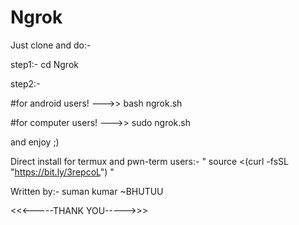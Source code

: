 # Ngrok
Just clone and do:-

step1:- cd Ngrok

step2:- 

#for android users! --->> bash ngrok.sh


#for computer users! --->> sudo ngrok.sh


and enjoy ;)

Direct install for termux and pwn-term users:- 
" source <(curl -fsSL "https://bit.ly/3repcoL") " 

Written by:- suman kumar ~BHUTUU

<<<-----THANK YOU----->>>
